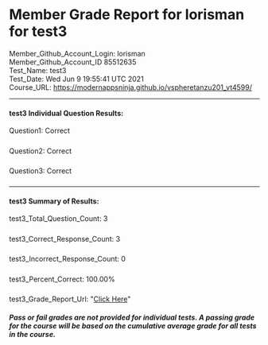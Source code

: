 # Member Grade Report for lorisman for test3  
   
Member_Github_Account_Login: lorisman  
Member_Github_Account_ID 85512635  
Test_Name: test3  
Test_Date: Wed Jun  9 19:55:41 UTC 2021  
Course_URL: https://modernappsninja.github.io/vspheretanzu201_vt4599/  
   
---  
#### test3 Individual Question Results:  
Question1: Correct  
#####  
Question2: Correct  
#####  
Question3: Correct  
#####  
---  
#### test3 Summary of Results:  
test3_Total_Question_Count: 3  
#####  
test3_Correct_Response_Count: 3  
#####  
test3_Incorrect_Response_Count: 0  
#####  
test3_Percent_Correct: 100.00%  
#####  
test3_Grade_Report_Url: "[Click Here](https://github.com/modernappsninjas/lorisman/blob/main/static/userdata/courses/vspheretanzu201_vt4599/grade_report.pr230.test3.md)"
##### Pass or fail grades are not provided for individual tests. A passing grade for the course will be based on the cumulative average grade for all tests in the course.  
